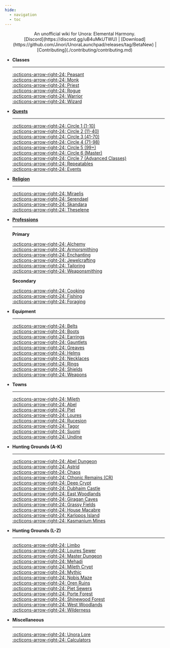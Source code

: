 ```yaml
---
hide:
  - navigation
  - toc
---
```

<style>
  .md-typeset h1,
  .md-content__button {
    display: none;
  }
</style>

<center>
An unofficial wiki for Unora: Elemental Harmony.<br>
[Discord](https://discord.gg/uB4uMkUTWU) | [Download](https://github.com/Jinori/UnoraLaunchpad/releases/tag/BetaNew) | [Contributing](./contributing/contributing.md)
</center>

<div class="grid cards" markdown>

-   __Classes__

    ---

    [:octicons-arrow-right-24: Peasant](./classes/peasant.md)<br>
    [:octicons-arrow-right-24: Monk](./classes/monk.md)<br>
    [:octicons-arrow-right-24: Priest](./classes/priest.md)<br>
    [:octicons-arrow-right-24: Rogue](./classes/rogue.md)<br>
    [:octicons-arrow-right-24: Warrior](./classes/warrior.md)<br>
    [:octicons-arrow-right-24: Wizard](./classes/wizard.md)

-   __[Quests](./quests/overview.md)__

    ---

    [:octicons-arrow-right-24: Circle 1 (1-10)](./quests/overview.md#circle-1)<br>
    [:octicons-arrow-right-24: Circle 2 (11-40)](./quests/overview.md#circle-2)<br>
    [:octicons-arrow-right-24: Circle 3 (41-70)](./quests/overview.md#circle-3)<br>
    [:octicons-arrow-right-24: Circle 4 (71-98)](./quests/overview.md#circle-4)<br>
    [:octicons-arrow-right-24: Circle 5 (99+)](./quests/overview.md#circle-5)<br>
    [:octicons-arrow-right-24: Circle 6 (Master)](./quests/overview.md#circle-6)<br>
    [:octicons-arrow-right-24: Circle 7 (Advanced Classes)](./quests/overview.md#circle-7)<br>
    [:octicons-arrow-right-24: Repeatables](./quests/overview.md#repeatable-quests)<br>
    [:octicons-arrow-right-24: Events](./quests/overview.md#event-quests)<br>

-   __[Religion](./religion/overview.md)__

    ---

    [:octicons-arrow-right-24: Miraelis](./religion/gods/miraelis.md)<br>
    [:octicons-arrow-right-24: Serendael](./religion/gods/serendael.md)<br>
    [:octicons-arrow-right-24: Skandara](./religion/gods/skandara.md)<br>
    [:octicons-arrow-right-24: Theselene](./religion/gods/theselene.md)<br>

-   __[Professions](./professions/overview.md)__

    ---

    __Primary__

    [:octicons-arrow-right-24: Alchemy](./professions/types/primary/alchemy.md)<br>
    [:octicons-arrow-right-24: Armorsmithing](./professions/types/primary/armorsmithing.md)<br>
    [:octicons-arrow-right-24: Enchanting](./professions/types/primary/enchanting.md)<br>
    [:octicons-arrow-right-24: Jewelcrafting](./professions/types/primary/jewelcrafting.md)<br>
    [:octicons-arrow-right-24: Tailoring](./professions/types/primary/tailoring.md)<br>
    [:octicons-arrow-right-24: Weaponsmithing](./professions/types/primary/weaponsmithing.md)<br>

    __Secondary__

    [:octicons-arrow-right-24: Cooking](./professions/types/secondary/cooking.md)<br>
    [:octicons-arrow-right-24: Fishing](./professions/types/secondary/fishing.md)<br>
    [:octicons-arrow-right-24: Foraging](./professions/types/secondary/foraging.md)<br>

-   __Equipment__

    ---

    [:octicons-arrow-right-24: Belts](./equipment/belts.md)<br>
    [:octicons-arrow-right-24: Boots](./equipment/boots.md)<br>
    [:octicons-arrow-right-24: Earrings](./equipment/earrings.md)<br>
    [:octicons-arrow-right-24: Gauntlets](./equipment/gauntlets.md)<br>
    [:octicons-arrow-right-24: Greaves](./equipment/greaves.md)<br>
    [:octicons-arrow-right-24: Helms](./equipment/helms.md)<br>
    [:octicons-arrow-right-24: Necklaces](./equipment/necklaces.md)<br>
    [:octicons-arrow-right-24: Rings](./equipment/rings.md)<br>
    [:octicons-arrow-right-24: Shields](./equipment/shields.md)<br>
    [:octicons-arrow-right-24: Weapons](./equipment/weapons.md)<br>

-   __Towns__

    ---

    [:octicons-arrow-right-24: Mileth](./towns/mileth.md)<br>
    [:octicons-arrow-right-24: Abel](./towns/abel.md)<br>
    [:octicons-arrow-right-24: Piet](./towns/piet.md)<br>
    [:octicons-arrow-right-24: Loures](./towns/loures.md)<br>
    [:octicons-arrow-right-24: Rucesion](./towns/rucesion.md)<br>
    [:octicons-arrow-right-24: Tagor](./towns/tagor.md)<br>
    [:octicons-arrow-right-24: Suomi](./towns/suomi.md)<br>
    [:octicons-arrow-right-24: Undine](./towns/undine.md)<br>

-   __Hunting Grounds (A-K)__

    ---

    [:octicons-arrow-right-24: Abel Dungeon](./hunting_grounds/abel_dungeon.md)<br>
    [:octicons-arrow-right-24: Astrid](./hunting_grounds/astrid.md)<br>
    [:octicons-arrow-right-24: Chaos](./hunting_grounds/chaos.md)<br>
    [:octicons-arrow-right-24: Cthonic Remains (CR)](./hunting_grounds/cthonic_remains.md)<br>
    [:octicons-arrow-right-24: Deep Crypt](./hunting_grounds/deep_crypt.md)<br>
    [:octicons-arrow-right-24: Dubhaim Castle](./hunting_grounds/dubhaim_castle.md)<br>
    [:octicons-arrow-right-24: East Woodlands](./hunting_grounds/east_woodlands.md)<br>
    [:octicons-arrow-right-24: Giragan Caves](./hunting_grounds/giragan_caves.md)<br>
    [:octicons-arrow-right-24: Grassy Fields](./hunting_grounds/grassy_fields.md)<br>
    [:octicons-arrow-right-24: House Macabre](./hunting_grounds/house_macabre.md)<br>
    [:octicons-arrow-right-24: Karlopos Island](./hunting_grounds/karlopos_island.md)<br>
    [:octicons-arrow-right-24: Kasmanium Mines](./hunting_grounds/kasmanium_mines.md)

-   __Hunting Grounds (L-Z)__

    ---

    [:octicons-arrow-right-24: Limbo](./hunting_grounds/limbo.md)<br>
    [:octicons-arrow-right-24: Loures Sewer](./hunting_grounds/loures_sewer.md)<br>
    [:octicons-arrow-right-24: Master Dungeon](./hunting_grounds/master_dungeon.md)<br>
    [:octicons-arrow-right-24: Mehadi](./hunting_grounds/mehadi.md)<br>
    [:octicons-arrow-right-24: Mileth Crypt](./hunting_grounds/mileth_crypt.md)<br>
    [:octicons-arrow-right-24: Mythic](./hunting_grounds/mythic.md)<br>
    [:octicons-arrow-right-24: Nobis Maze](./hunting_grounds/nobis_maze.md)<br>
    [:octicons-arrow-right-24: Oren Ruins](./hunting_grounds/oren_ruins.md)<br>
    [:octicons-arrow-right-24: Piet Sewers](./hunting_grounds/piet_sewers.md)<br>
    [:octicons-arrow-right-24: Porte Forest](./hunting_grounds/porte_forest.md)<br>
    [:octicons-arrow-right-24: Shinewood Forest](./hunting_grounds/shinewood_forest.md)<br>
    [:octicons-arrow-right-24: West Woodlands](./hunting_grounds/west_woodlands.md)<br>
    [:octicons-arrow-right-24: Wilderness](./hunting_grounds/wilderness.md)<br>

-   __Miscellaneous__

    ---

    [:octicons-arrow-right-24: Unora Lore](./lore/overview.md)<br>
    [:octicons-arrow-right-24: Calculators](./calculators/stats.md)

</div>
